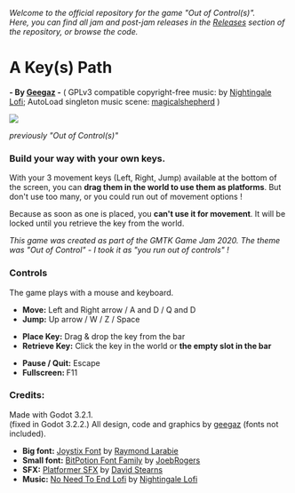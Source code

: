*Welcome to the official repository for the game "Out of Control(s)". <br> Here, you can find all jam and post-jam releases in the [Releases](https://github.com/geegaz/GMTK_Jam_2020/releases) section of the repository, or browse the code.*


# A Key(s) Path
**- By [Geegaz](https://github.com/geegaz) -**
( GPLv3 compatible copyright-free music: by [Nightingale Lofi](https://soundcloud.com/nightingale_lofi); AutoLoad singleton music scene: [magicalshepherd](https://github.com/magicalshepherd) )

<img src="https://img.itch.zone/aW1nLzM4NjM5MTEuZ2lm/original/bm3fwN.gif">

*previously "Out of Control(s)"*

### Build your way with your own keys.

With your 3 movement keys (Left, Right, Jump) available at the bottom of the screen, you can **drag them in the world to use them as platforms**. But don't use too many, or you could run out of movement options !

Because as soon as one is placed, you **can't use it for movement**. It will be locked until you retrieve the key from the world.

*This game was created as part of the GMTK Game Jam 2020. The theme was "Out of Control" - I took it as "you run out of controls" !*

### Controls

The game plays with a mouse and keyboard.

<ul>
    <li><strong>Move:</strong> Left and Right arrow / A and D / Q and D</li>
    <li><strong>Jump:</strong> Up arrow / W / Z / Space</li>
</ul>
<ul>
    <li><strong>Place Key:</strong> Drag & drop the key from the bar</li>
    <li><strong>Retrieve Key:</strong> Click the key in the world or <strong>the empty slot in the bar</strong></li>
</ul>
<ul>
    <li><strong>Pause / Quit:</strong> Escape</li>
    <li><strong>Fullscreen: </strong>F11</li>
</ul>

### Credits:

Made with Godot 3.2.1.<br> (fixed in Godot 3.2.2.)
All design, code and graphics by [geegaz](https://github.com/geegaz) (fonts not included).

- **Big font:** [Joystix Font](https://www.1001fonts.com/joystix-font.html) by [Raymond Larabie](https://www.1001fonts.com/users/typodermic/)
- **Small font:** [BitPotion Font Family](https://www.1001fonts.com/bitpotion-font.html) by [JoebRogers](https://www.1001fonts.com/users/JoebRogers/)
- **SFX:** [Platformer SFX](https://outspacer.itch.io/platformer-sfx) by [David Stearns](https://outspacer.itch.io/)
- **Music:** [No Need To End Lofi](https://soundcloud.com/nightingale_lofi/no-need-to-end-non-copyright-lofi-dmca-free-sleep-study-beat) by [Nightingale Lofi](https://soundcloud.com/nightingale_lofi)
